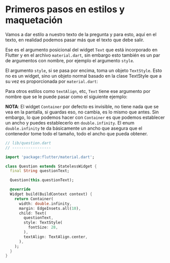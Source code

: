 # Primeros pasos en estilos y maquetación

Vamos a dar estilo a nuestro texto de la pregunta y para esto, aquí en el texto, en realidad podemos pasar más que el texto que debe salir. 

Ese es el argumento posicional del widget `Text` que está incorporado en Flutter y en el archivo `material.dart`, sin embargo esto también es un par de argumentos con nombre, por ejemplo el argumento `style`. 

El argumento `style`, si se pasa por encima, toma un objeto `TextStyle`. Esto no es un widget, sino un objeto normal basado en la clase TextStyle que a su vez es proporcionada por `material.dart`:

Para otros estilos como `textAlign`, etc, `Text` tiene ese argumento por nombre que se le puede pasar como el siguiente ejemplo:

**NOTA**: El widget `Container` por defecto es invisible, no tiene nada que se vea en la pantalla, si guardas eso, no cambia, es lo mismo que antes. Sin embargo, lo que podemos hacer con `Container` es que podemos establecer un ancho y puedes establecerlo en `double.infinity`. El enum `double.infinity` te da básicamente un ancho que asegura que el contenedor tome todo el tamaño, todo el ancho que pueda obtener.

```dart
// lib/question.dart
// -----------------

import 'package:flutter/material.dart';

class Question extends StatelessWidget {
  final String questionText;

  Question(this.questionText);

  @override
  Widget build(BuildContext context) {
    return Container(
      width: double.infinity,
      margin: EdgeInsets.all(10),
      child: Text(
        questionText,
        style: TextStyle(
          fontSize: 28,
        ),
        textAlign: TextAlign.center,
      ),
    );
  }
}
```